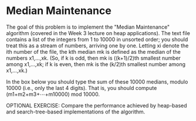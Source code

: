 # Median Maintenance

The goal of this problem is to implement the "Median Maintenance" algorithm (covered in the Week 3 lecture on heap applications). The text file contains a list of the integers from 1 to 10000 in unsorted order; you should treat this as a stream of numbers, arriving one by one. Letting xi denote the ith number of the file, the kth median mk is defined as the median of the numbers x1,…,xk. (So, if k is odd, then mk is ((k+1)/2)th smallest number among x1,…,xk; if k is even, then mk is the (k/2)th smallest number among x1,…,xk.)

In the box below you should type the sum of these 10000 medians, modulo 10000 (i.e., only the last 4 digits). That is, you should compute (m1+m2+m3+⋯+m10000) mod 10000.

OPTIONAL EXERCISE: Compare the performance achieved by heap-based and search-tree-based implementations of the algorithm.

